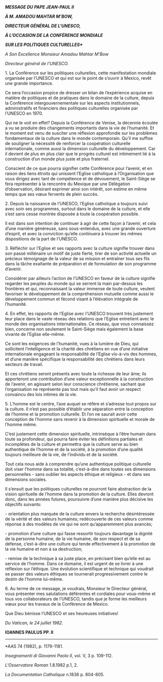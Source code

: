 ***MESSAGE DU PAPE JEAN-PAUL II***

***À M. AMADOU MAHTAR M’BOW,***

***DIRECTEUR GÉNÉRAL DE L’UNESCO,***

***À L’OCCASION DE LA CONFÉRENCE MONDIALE***

***SUR LES POLITIQUES CULTURELLES\****

*A Son Excellence Monsieur Amadou Mahtar M’Bow*

*Directeur général de l’UNESCO.*

1\. La Conférence sur les politiques culturelles, cette manifestation mondiale organisée par l’UNESCO et qui est sur le point de s’ouvrir à Mexico, revêt une grande importance.

Ce sera l’occasion propice de dresser un bilan de l’expérience acquise en matière de politiques et de pratiques dans le domaine de la culture, depuis la Conférence intergouvernementale sur les aspects institutionnels, administratifs et financiers des politiques culturelles organisée par l’UNESCO en 1970.

Qui ne le voit en effet? Depuis la Conférence de Venise, la décennie écoulée a vu se produire des changements importants dans la vie de l’humanité. Et le moment est venu de susciter une réflexion approfondie sur les problèmes fondamentaux de la culture dans le monde contemporain. Qu’il me suffise de souligner la nécessité de renforcer la coopération culturelle internationale, comme aussi la dimension culturelle du développement. Car il devient de plus en plus clair que le progrès culturel est intimement lié à la construction d’un monde plus juste et plus fraternel.

Conscient de ce que pourra signifier cette Conférence pour l’avenir, et en raison des liens étroits qui unissent l’Eglise catholique à l’Organisation que vous dirigez avec tant de compétence et de dévouement, le Saint-Siège se fera représenter à la rencontre du Mexique par une Délégation d’observation, désirant exprimer ainsi son intérêt, son estime en même temps que ses vœux fervents de plein succès.

2\. Depuis la naissance de l’UNESCO, l’Eglise catholique a toujours suivi avec soin ses programmes, surtout dans le domaine de la culture, et elle s’est sans cesse montrée disposée à toute la coopération possible.

Il est dans son intention de continuer à agir de cette façon à l’avenir, et cela d’une manière généreuse, sans sous-entendus, avec une grande ouverture d’esprit, et avec la conviction qu’elle continuera à trouver les mêmes dispositions de la part de l’UNESCO.

3\. Réfléchir sur l’Eglise et ses rapports avec la culture signifie trouver dans son passé millénaire un motif de juste fierté, tirer de son activité actuelle un précieux témoignage de la valeur de sa mission et entraîner tous ses fils dans la tâche exaltante de préparation et de formulation de son programme d’avenir.

Considérer par ailleurs l’action de l’UNESCO en faveur de la culture signifie regarder les peuples du monde qui se serrent la main par-dessus les frontières et qui, reconnaissant la valeur immense de toute culture, veulent favoriser le développement de la compréhension mutuelle comme aussi le développement commun et fécond visant à l’élévation intégrale de l’humanité.

4\. En effet, les rapports de l’Eglise avec l’UNESCO trouvent très justement leur place dans le vaste réseau des relations que l’Eglise entretient avec le monde des organisations internationales. Ce réseau, que vous connaissez bien, concerne non seulement le Saint-Siège mais également la base vivante de l’Eglise elle-même.

Ce sont les exigences de l’humanité, vues à la lumière de Dieu, qui sollicitent l’intelligence et la charité des chrétiens en vue d’une initiative internationale engageant la responsabilité de l’Eglise vis-à-vis des hommes, et d’une manière spécifique la responsabilité des chrétiens dans leurs secteurs de travail.

Et ces chrétiens seront présents avec toute la richesse de leur âme; ils apporteront une contribution d’une valeur exceptionnelle à la construction de l’avenir, en agissant selon leur conscience chrétienne, sachant que l’organisation ne représente pas tout mais qu’il faut avoir un respect convaincu des lois intimes de la vie.

5\. L’homme est le centre, l’axe auquel se réfère et s’adresse tout propos sur la culture. Il n’est pas possible d’établir une séparation entre la conception de l’homme et la promotion culturelle. Et l’on ne saurait avoir cette conception de l’homme sans revenir à la dimension spirituelle et morale de l’homme même.

C’est justement cette dimension spirituelle, intrinsèque à l’être humain dans toute sa profondeur, qui pourra faire éviter les définitions partiales et incomplètes de la culture et permettra que la culture serve au bien authentique de l’homme et de la société, à la promotion d’une qualité toujours meilleure de la vie, de l’individu et de la société.

Tout cela nous aide à comprendre qu’une authentique politique culturelle doit viser l’homme dans sa totalité, c’est-à-dire dans toutes ses dimensions personnelles - sans oublier les aspects éthique et religieux - et dans ses dimensions sociales.

Il s’ensuit que les politiques culturelles ne pourront faire abstraction de la vision spirituelle de l’homme dans la promotion de la culture. Elles devront donc, dans les années futures, poursuivre d’une manière plus décisive les objectifs suivants:

\- orientation plus marquée de la culture envers la recherche désintéressée de la vérité et des valeurs humaines; redécouverte de ces valeurs comme réponse à des modèles de vie qui ne sont qu’apparemment plus avancés;

\- promotion d’une culture qui fasse ressortir toujours davantage la dignité de la personne humaine, de la vie humaine, de son respect et de sa défense, c’est-à-dire une culture qui tende effectivement à la promotion de la vie humaine et non à sa destruction;

\- remise de la technique à sa juste place, en précisant bien qu’elle est au service de l’homme. Dans ce domaine, il est urgent de se livrer à une réflexion sur l’éthique. Une évolution scientifique et technique qui voudrait se passer des valeurs éthiques se tournerait progressivement contre le destin de l’homme lui-même.

6\. Au terme de ce message, je voudrais, Monsieur le Directeur général, vous présenter mes salutations déférentes et cordiales pour vous-même et tous vos collaborateurs de l’UNESCO, tandis que je forme les meilleurs vœux pour les travaux de la Conférence de Mexico.

Que Dieu bénisse l’UNESCO et ses heureuses initiatives!

*Du Vatican, le 24 juillet 1982.*

**IOANNES PAULUS PP. II**

* * *

\*AAS 74 (1982), p. 1179-1181.

*Insegnamenti di Giovanni Paolo II*, vol. V, 3 p. 109-112.

*L'Osservatore Roman* 1.8.1982 p.1, 2.

*La Documentation Catholique* n.1836 p. 804-805.